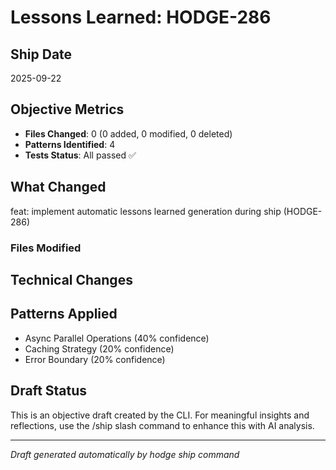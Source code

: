 # Lessons Learned: HODGE-286

## Ship Date
2025-09-22

## Objective Metrics
- **Files Changed**: 0 (0 added, 0 modified, 0 deleted)
- **Patterns Identified**: 4
- **Tests Status**: All passed ✅

## What Changed
feat: implement automatic lessons learned generation during ship (HODGE-286)

### Files Modified



## Technical Changes


## Patterns Applied
- Async Parallel Operations (40% confidence)
- Caching Strategy (20% confidence)
- Error Boundary (20% confidence)

## Draft Status
This is an objective draft created by the CLI. For meaningful insights and reflections, use the /ship slash command to enhance this with AI analysis.

---
*Draft generated automatically by hodge ship command*
